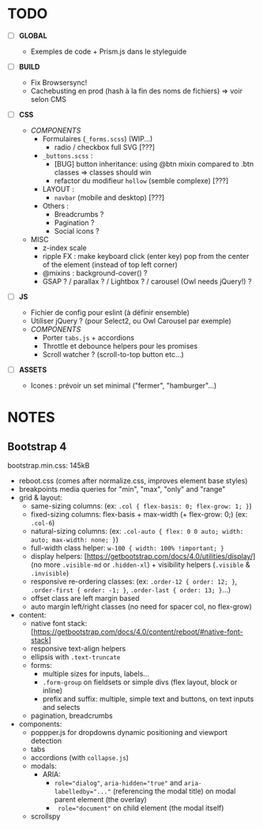 # TODO

- [ ] **GLOBAL**
  - Exemples de code + Prism.js dans le styleguide

- [ ] **BUILD**
  - Fix Browsersync!
  - Cachebusting en prod (hash à la fin des noms de fichiers) => voir selon CMS

- [ ] **CSS**
  - _COMPONENTS_
    - Formulaires (`_forms.scss`) (WIP...)
      - radio / checkbox full SVG [???]
    - `_buttons.scss` : 
      - [BUG] button inheritance: using @btn mixin compared to .btn classes => classes should win
      - refactor du modifieur `hollow` (semble complexe) [???]
    - LAYOUT :
      - `navbar` (mobile and desktop) [???]
    - Others :
      - Breadcrumbs ?
      - Pagination ?
      - Social icons ?
  - MISC
    - z-index scale
    - ripple FX : make keyboard click (enter key) pop from the center of the element (instead of top left corner)
    - @mixins : background-cover() ?
    - GSAP ? / parallax ? / Lightbox ? / carousel (Owl needs jQuery!) ?

- [ ] **JS**
  - Fichier de config pour eslint (à définir ensemble)
  - Utiliser jQuery ? (pour Select2, ou Owl Carousel par exemple)
  - _COMPONENTS_
    - Porter `tabs.js` + accordions
    - Throttle et debounce helpers pour les promises
    - Scroll watcher ? (scroll-to-top button etc...)

- [ ] **ASSETS**
  - Icones : prévoir un set minimal ("fermer", "hamburger"...)


# NOTES

## Bootstrap 4

bootstrap.min.css: 145kB

* reboot.css (comes after normalize.css, improves element base styles)
* breakpoints media queries for "min", "max", "only" and "range"
* grid & layout:
  * same-sizing columns: (ex: `.col { flex-basis: 0; flex-grow: 1; }`)
  * fixed-sizing columns: flex-basis + max-width (+ flex-grow: 0;) (ex: `.col-6`)
  * natural-sizing columns: (ex: `.col-auto { flex: 0 0 auto; width: auto; max-width: none; }`)
  * full-width class helper: `w-100 { width: 100% !important; }`
  * display helpers: [https://getbootstrap.com/docs/4.0/utilities/display/] (no more `.visible-md` or `.hidden-xl`) + visibility helpers (`.visible` & `.invisible`)
  * responsive re-ordering classes: (ex: `.order-12 { order: 12; }`, `.order-first { order: -1; }`, `.order-last { order: 13; }`...)
  * offset class are left margin based
  * auto margin left/right classes (no need for spacer col, no flex-grow)
* content:
  * native font stack: [https://getbootstrap.com/docs/4.0/content/reboot/#native-font-stack]
  * responsive text-align helpers
  * ellipsis with `.text-truncate`
  * forms:
    * multiple sizes for inputs, labels...
    * `.form-group` on fieldsets or simple divs (flex layout, block or inline)
    * prefix and suffix: multiple, simple text and buttons, on text inputs and selects
  * pagination, breadcrumbs
* components:
  * poppper.js for dropdowns dynamic positioning and viewport detection
  * tabs
  * accordions (with `collapse.js`)
  * modals: 
    * ARIA:
      * `role="dialog"`, `aria-hidden="true"` and `aria-labelledby="..."` (referencing the modal title) on modal parent element (the overlay)
      * ` role="document"` on child element (the modal itself)
  * scrollspy

